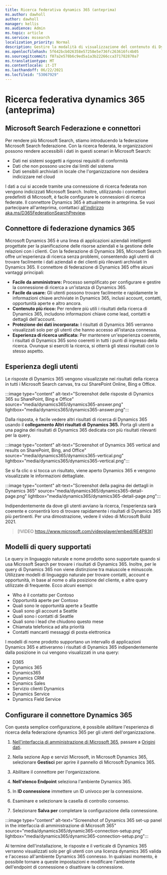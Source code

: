 ```yaml
---
title: Ricerca federativa dynamics 365 (anteprima)
ms.author: dawholl
author: dawholl
manager: kellis
ms.audience: Admin
ms.topic: article
ms.service: mssearch
localization_priority: Normal
description: Gestire la modalità di visualizzazione del contenuto di Dynamics 365 nei risultati della ricerca
ms.openlocfilehash: 5f642bcb026358e57258e5e736fc263616fc4b05
ms.sourcegitcommit: f07a2e578b6c9ed5a1a3b22266cca371782870a7
ms.translationtype: MT
ms.contentlocale: it-IT
ms.lasthandoff: 06/22/2021
ms.locfileid: "53067929"
---
```

# <a name="dynamics-365-federation-search-preview"></a>Ricerca federativa dynamics 365 (anteprima)

## <a name="microsoft-search-federation-and-connectors"></a>Microsoft Search Federazione e connettori

Per rendere più Microsoft Search, stiamo introducendo la federazione Microsoft Search federazione. Con la ricerca federata, le organizzazioni possono rendere accessibili i dati in questi scenari in Microsoft Search:

* Dati nei sistemi soggetti a rigorosi requisiti di conformità
* Dati che non possono uscire dai limiti del sistema
* Dati sensibili archiviati in locale che l'organizzazione non desidera indicizzare nel cloud

I dati a cui si accede tramite una connessione di ricerca federata non vengono indicizzati Microsoft Search. Inoltre, utilizzando i connettori predefiniti di Microsoft, è facile configurare le connessioni di ricerca federate. Il connettore Dynamics 365 è attualmente in anteprima. Se vuoi partecipare all'anteprima, contattaci [all'indirizzo aka.ms/D365FederationSearchPreview](https://aka.ms/D365FederationSearchPreview).

## <a name="dynamics-365-federation-connector"></a>Connettore di federazione dynamics 365

Microsoft Dynamics 365 è una linea di applicazioni aziendali intelligenti progettate per la pianificazione delle risorse aziendali e la gestione delle relazioni con i clienti. Con la federazione di Dynamics 365, Microsoft Search offre un'esperienza di ricerca senza problemi, consentendo agli utenti di trovare facilmente i dati aziendali e dei clienti più rilevanti archiviati in Dynamics 365. Il connettore di federazione di Dynamics 365 offre alcuni vantaggi principali:

* **Facile da amministrare:** Processo semplificato per configurare e gestire la connessione di ricerca a un'istanza di Dynamics 365.
* **Facile da usare:** Gli utenti possono trovare facilmente e rapidamente le informazioni chiave archiviate in Dynamics 365, inclusi account, contatti, opportunità aperte e altro ancora.
* **Contenuto più ricco:** Per rendere più utili i risultati della ricerca di Dynamics 365, includono informazioni chiave come lead, contatti e dettagli dell'account.
* **Protezione dei dati incorporata:** I risultati di Dynamics 365 verranno visualizzati solo per gli utenti che hanno accesso all'istanza connessa.
* **Esperienza di ricerca unificata:** Per mantenere un'esperienza coerente, i risultati di Dynamics 365 sono coerenti in tutti i punti di ingresso della ricerca. Ovunque si eserciti la ricerca, si otterrà gli stessi risultati con lo stesso aspetto.

## <a name="what-users-experience"></a>Esperienza degli utenti

Le risposte di Dynamics 365 vengono visualizzate nei risultati della ricerca in tutti i Microsoft Search canvas, tra cui SharePoint Online, Bing e Office.

:::image type="content" alt-text="Screenshot delle risposte di Dynamics 365 su SharePoint, Bing e Office" source="media/dynamics365/dynamics365-answer.png" lightbox="media/dynamics365/dynamics365-answer.png":::

Dalla risposta, è facile vedere altri risultati di ricerca di Dynamics 365 usando il **collegamento Altri risultati di Dynamics 365.** Porta gli utenti a una pagina dei risultati di Dynamics 365 dedicata con più risultati rilevanti per la query.

:::image type="content" alt-text="Screenshot of Dynamics 365 vertical and results on SharePoint, Bing, and Office" source="media/dynamics365/dynamics365-vertical.png" lightbox="media/dynamics365/dynamics365-vertical.png":::

Se si fa clic o si tocca un risultato, viene aperto Dynamics 365 e vengono visualizzate le informazioni dettagliate.

:::image type="content" alt-text="Screenshot della pagina dei dettagli in Dynamics 365" source="media/dynamics365/dynamics365-detail-page.png" lightbox="media/dynamics365/dynamics365-detail-page.png":::

Indipendentemente da dove gli utenti avviano la ricerca, l'esperienza sarà coerente e consentirà loro di trovare rapidamente i risultati di Dynamics 365 più pertinenti. Per una dimostrazione, vedere il video di Microsoft Build 2021.

> [!VIDEO https://www.microsoft.com/videoplayer/embed/RE4P83t]

## <a name="supported-query-patterns"></a>Modelli di query supportati

Le query in linguaggio naturale e nome prodotto sono supportate quando si usa Microsoft Search per trovare i risultati di Dynamics 365. Inoltre, per le query di Dynamics 365 non viene distinzione tra maiuscole e minuscole. Utilizzare modelli di linguaggio naturale per trovare contatti, account e opportunità, in base al nome o alla posizione del cliente, e altre query utilizzate di frequente. Ecco alcuni esempi:

* Who è il contatto per Contoso
* Opportunità aperte per Contoso
* Quali sono le opportunità aperte a Seattle
* Quali sono gli account a Seattle
* Quali sono i contatti di Seattle
* Quali sono i lead che chiudono questo mese
* Chiamata telefonica ad alta priorità
* Contatti mancanti messaggi di posta elettronica

I modelli di nome prodotto supportano un intervallo di applicazioni Dynamics 365 e attiveranno i risultati di Dynamics 365 indipendentemente dalla posizione in cui vengono visualizzati in una query:

* D365
* Dynamics 365
* Dynamics365
* Dynamics CRM
* Dynamics Sales
* Servizio clienti Dynamics
* Dynamics Service
* Dynamics Field Service

## <a name="configure-the-dynamics-365-connector"></a>Configurare il connettore Dynamics 365

Con questa semplice configurazione, è possibile abilitare l'esperienza di ricerca della federazione dynamics 365 per gli utenti dell'organizzazione.

1. [Nell'interfaccia di amministrazione di Microsoft 365](https://admin.microsoft.com), passare a [Origini dati](https://admin.microsoft.com/Adminportal/Home#/MicrosoftSearch/connectors).

2. Nella sezione App e servizi Microsoft, in Microsoft Dynamics 365, selezionare **Gestisci** per aprire il pannello di Microsoft Dynamics 365.

3. Abilitare il connettore per l'organizzazione.

4. **Nell'elenco Endpoint** seleziona l'ambiente Dynamics 365.

5. In **ID connessione** immettere un ID univoco per la connessione.

6. Esaminare e selezionare la casella di controllo consenso.

7. Selezionare **Salva per** completare la configurazione della connessione.

:::image type="content" alt-text="Screenshot of Dynamics 365 set-up panel in the interfaccia di amministrazione di Microsoft 365" source="media/dynamics365/dynamic365-connection-setup.png" lightbox="media/dynamics365/dynamic365-connection-setup.png":::

Al termine dell'installazione, le risposte e il verticale di Dynamics 365 verranno visualizzati solo per gli utenti con una licenza dynamics 365 valida e l'accesso all'ambiente Dynamics 365 connesso. In qualsiasi momento, è possibile tornare a queste impostazioni e modificare l'ambiente dell'endpoint di connessione o disattivare la connessione.
